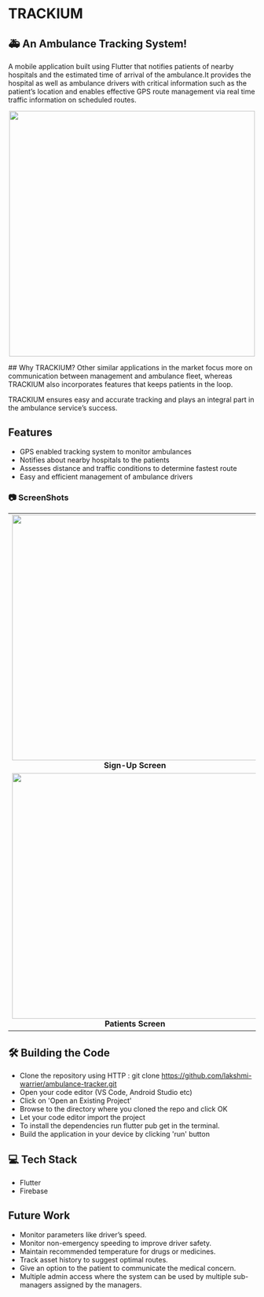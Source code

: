  # TRACKIUM 
##  🚑 An Ambulance Tracking System!

A mobile application built using Flutter that notifies patients of nearby hospitals and the estimated time of arrival of the ambulance.It provides the hospital as well as ambulance drivers with critical information such as the patient’s location and enables effective GPS route management via real time traffic information on scheduled routes.
<br>
<p align="center">
   <img align="center" height="500" src="https://github.com/lakshmi-warrier/ambulance-tracker/blob/main/screenshots/Welcome_page.jpg"/>
 </p>
## Why TRACKIUM?
Other similar applications in the market focus more on communication between management and ambulance fleet, whereas TRACKIUM also incorporates features that keeps patients in the loop.

TRACKIUM ensures easy and accurate tracking and plays an integral part in the ambulance service’s success.


## Features

- GPS enabled tracking system to monitor ambulances
- Notifies about nearby hospitals to the patients
- Assesses distance and traffic conditions to determine fastest route
- Easy and efficient management of ambulance drivers
 
 ### 📷 ScreenShots

<table>
     <tr>
          <td><img height="500" src="https://github.com/lakshmi-warrier/ambulance-tracker/blob/main/screenshots/SignUp_page.jpg" /><br /><center><b>Sign-Up Screen</b></center></td>
          <td><img height="500" src="https://github.com/lakshmi-warrier/ambulance-tracker/blob/main/screenshots/Login_page.jpg" /><br /><center><b>Login Screen</b></center></td>
          <td><img height="500" src="https://github.com/lakshmi-warrier/ambulance-tracker/blob/main/screenshots/Role_Page.jpg" /><br /><center><b>Role Screen</b></center></td>
     </tr>
     <tr>
          <td><img height="500" src="https://github.com/lakshmi-warrier/ambulance-tracker/blob/main/screenshots/Patients_page.gif" /><br /><center><b>Patients Screen</b></center></td>
          <td><img height="500" src="https://github.com/lakshmi-warrier/ambulance-tracker/blob/main/screenshots/Hospital_page_1.gif" /><br /><center><b>Hospital Screen</b></center></td>
          <td><img height="500" src="https://github.com/lakshmi-warrier/ambulance-tracker/blob/main/screenshots/driver_page.gif" /><br /><center><b>Drivers Screen</b></center></td>
     </tr>

</table>
 
## 🛠️ Building the Code
- Clone the repository using HTTP : git clone https://github.com/lakshmi-warrier/ambulance-tracker.git
- Open your code editor (VS Code, Android Studio etc)
- Click on 'Open an Existing Project'
- Browse to the directory where you cloned the repo and click OK
- Let your code editor import the project
- To install the dependencies run flutter pub get in the terminal.
- Build the application in your device by clicking 'run' button

## :computer: Tech Stack
- Flutter
- Firebase

## Future Work
- Monitor parameters like driver’s speed.
- Monitor non-emergency speeding to improve driver safety.
- Maintain recommended temperature for drugs or medicines.
- Track asset history to suggest optimal routes.
- Give an option to the patient to communicate the medical concern.
- Multiple admin access where the system can be used by multiple sub-managers assigned by the managers.

